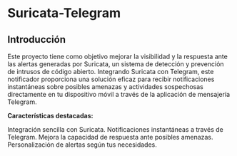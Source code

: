 # Suricata-Telegram

## Introducción

Este proyecto tiene como objetivo mejorar la visibilidad y la respuesta ante las alertas generadas por Suricata, un sistema de detección y prevención de intrusos de código abierto. Integrando Suricata con Telegram, este notificador proporciona una solución eficaz para recibir notificaciones instantáneas sobre posibles amenazas y actividades sospechosas directamente en tu dispositivo móvil a través de la aplicación de mensajería Telegram.

**Características destacadas:**

Integración sencilla con Suricata.
Notificaciones instantáneas a través de Telegram.
Mejora la capacidad de respuesta ante posibles amenazas.
Personalización de alertas según tus necesidades.
